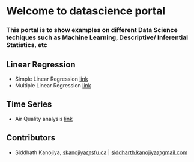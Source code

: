 # Welcome to datascience portal

### This portal is to show examples on different Data Science techiques such as Machine Learning, Descriptive/ Inferential Statistics, etc

## Linear Regression
- Simple Linear Regression [link](https://github.com/siddharth1608/datascience/blob/master/linear_regression/advertising_analysis_using_SLR.ipynb)
- Multiple Linear Regression [link](https://github.com/siddharth1608/datascience/blob/master/linear_regression/advertising_analysis_using_MLR.ipynb)

## Time Series
- Air Quality analysis [link](https://github.com/siddharth1608/datascience/blob/master/time_series/air_quality_analysis.ipynb)

## Contributors

- Siddhath Kanojiya, skanojiya@sfu.ca | siddharth.kanojiya@gmail.com
